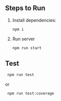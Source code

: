 ## Steps to Run

1. Install dependencies:
   ```bash
   npm i
   ```

2. Run server
   ```bash
   npm run start
   ```

## Test

   ```bash
    npm run test
   ```
or
   ```bash
    npm run test:coverage
   ```
